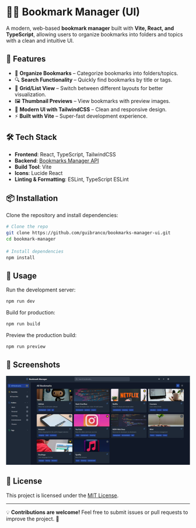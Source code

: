 # 📑🔖 Bookmark Manager (UI)

A modern, web-based **bookmark manager** built with **Vite, React, and TypeScript**, allowing users to organize bookmarks into folders and topics with a clean and intuitive UI.

## 🚀 Features
- 📂 **Organize Bookmarks** – Categorize bookmarks into folders/topics.
- 🔍 **Search Functionality** – Quickly find bookmarks by title or tags.
- 📌 **Grid/List View** – Switch between different layouts for better visualization.
- 🖼 **Thumbnail Previews** – View bookmarks with preview images.
- 🎨 **Modern UI with TailwindCSS** – Clean and responsive design.
- ⚡ **Built with Vite** – Super-fast development experience.

## 🛠 Tech Stack
- **Frontend**: React, TypeScript, TailwindCSS
- **Backend**: [Bookmarks Manager API](https://github.com/guibranco/bookmarks-manager-api)
- **Build Tool**: Vite
- **Icons**: Lucide React
- **Linting & Formatting**: ESLint, TypeScript ESLint

## 📦 Installation

Clone the repository and install dependencies:

```bash
# Clone the repo
git clone https://github.com/guibranco/bookmarks-manager-ui.git
cd bookmark-manager

# Install dependencies
npm install
```

## 🔧 Usage

Run the development server:

```bash
npm run dev
```

Build for production:

```bash
npm run build
```

Preview the production build:

```bash
npm run preview
```

## 📸 Screenshots
![Preview](preview.png)

## 📜 License
This project is licensed under the [MIT License](LICENSE).

---

💡 **Contributions are welcome!** Feel free to submit issues or pull requests to improve the project. 🚀

